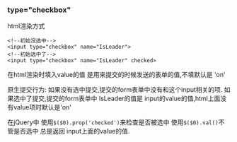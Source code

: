 ### type="checkbox"
html渲染方式
```
<!--初始没选中-->
<input type="checkbox" name="IsLeader">
<!--初始选中了-->
<input type="checkbox" name="IsLeader" checked>
```
在html渲染时填入value的值 是用来提交的时候发送的表单的值,不填默认是 'on'

原生提交行为:
	如果没有选中提交,提交的form表单中没有和这个input相关的项.
	如果选中了提交,提交的form表单中 IsLeader的值是 input的value的值,html上面没有value项时默认是'on'

在jQuery中
	使用`$($0).prop('checked')`来检查是否被选中
	使用`$($0).val()`不管是否选中 总是返回 input上面的value的值.